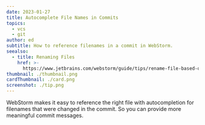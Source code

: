 ```yaml
---
date: 2023-01-27
title: Autocomplete File Names in Commits
topics:
  - vcs
  - git
author: ed
subtitle: How to reference filenames in a commit in WebStorm.
seealso:
  - title: Renaming Files
    href: >-
      https://www.jetbrains.com/webstorm/guide/tips/rename-file-based-on-class-name/
thumbnail: ./thumbnail.png
cardThumbnail: ./card.png
screenshot: ./tip.png
---
```


WebStorm makes it easy to reference the right file with autocompletion for filenames that were changed in the commit. So you can provide more meaningful commit messages.
